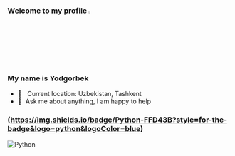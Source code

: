 ### Welcome to my profile <img src="https://media.giphy.com/media/hvRJCLFzcasrR4ia7z/giphy.gif" width="3%">

### My name is Yodgorbek



<!-- <code><img src="https://www.nicepng.com/png/full/377-3771906_sass-sass-sass-sass-logo-white-png.png" width="30px"></code> -->
<!--<code><img src="https://cdn.freebiesupply.com/logos/large/2x/react-1-logo-black-and-white.png" width="30px"></code>
<code><img src="https://cdn.freebiesupply.com/logos/large/2x/redux-logo-black-and-white.png" width="30px"></code>
<code><img src="https://cdn.freebiesupply.com/logos/large/2x/material-ui-logo-black-and-white.png" width="30px"></code>
<code><img src="https://ui-lib.com/blog/wp-content/uploads/2021/12/nextjs-boilerplate-logo.png" width="30px"></code>
<code><img src="https://cdn.freebiesupply.com/logos/large/2x/graphql-logo-black-and-white.png" width="30px"></code>

<br /> -->


- 📍 &nbsp; Current location: Uzbekistan, Tashkent
- 📝&nbsp; Ask me about anything, I am happy to help

### (https://img.shields.io/badge/Python-FFD43B?style=for-the-badge&logo=python&logoColor=blue)
![Python](https://img.shields.io/badge/python-blue.svg)


